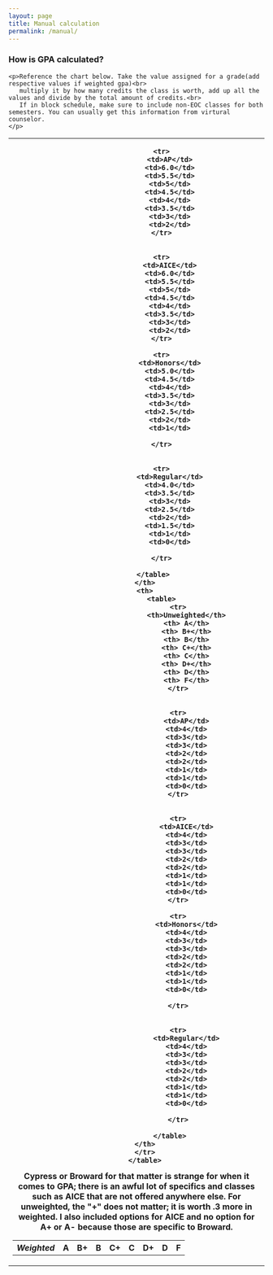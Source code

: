 ```yaml
---
layout: page
title: Manual calculation
permalink: /manual/
---
```


<div class="post-content">
        <h3><strong>How is GPA calculated?</strong></h3>

    <p>Reference the chart below. Take the value assigned for a grade(add respective values if weighted gpa)<br>
       multiply it by how many credits the class is worth, add up all the values and divide by the total amount of credits.<br>
       If in block schedule, make sure to include non-EOC classes for both semesters. You can usually get this information from virtural counselor.
    </p>
 <table>
     <tr>
         <th>
            <table>
                <tr>
                    <th><em>Weighted</em></th>
                    <th> A</th>
                    <th> B+</th>
                    <th> B</th>
                    <th> C+</th>
                    <th> C</th>
                    <th> D+</th>
                    <th> D</th>
                    <th> F</th>
                </tr>
                

                <tr>
                    <td>AP</td>
                    <td>6.0</td>
                    <td>5.5</td>
                    <td>5</td>
                    <td>4.5</td>
                    <td>4</td>
                    <td>3.5</td>
                    <td>3</td>
                    <td>2</td>
                </tr>

                
                <tr>
                    <td>AICE</td>
                    <td>6.0</td>
                    <td>5.5</td>
                    <td>5</td>
                    <td>4.5</td>
                    <td>4</td>
                    <td>3.5</td>
                    <td>3</td>
                    <td>2</td>
                </tr>

                <tr>
                    <td>Honors</td>
                    <td>5.0</td>
                    <td>4.5</td>
                    <td>4</td>
                    <td>3.5</td>
                    <td>3</td>
                    <td>2.5</td>
                    <td>2</td>
                    <td>1</td>

                </tr>


                <tr>
                    <td>Regular</td>
                    <td>4.0</td>
                    <td>3.5</td>
                    <td>3</td>
                    <td>2.5</td>
                    <td>2</td>
                    <td>1.5</td>
                    <td>1</td>
                    <td>0</td>

                </tr>

            </table>
        </th>
        <th>
                <table>
                        <tr>
                            <th>Unweighted</th>
                            <th> A</th>
                            <th> B+</th>
                            <th> B</th>
                            <th> C+</th>
                            <th> C</th>
                            <th> D+</th>
                            <th> D</th>
                            <th> F</th>
                        </tr>
                        
        
                        <tr>
                            <td>AP</td>
                            <td>4</td>
                            <td>3</td>
                            <td>3</td>
                            <td>2</td>
                            <td>2</td>
                            <td>1</td>
                            <td>1</td>
                            <td>0</td>
                        </tr>
        
                        
                        <tr>
                            <td>AICE</td>
                            <td>4</td>
                            <td>3</td>
                            <td>3</td>
                            <td>2</td>
                            <td>2</td>
                            <td>1</td>
                            <td>1</td>
                            <td>0</td>
                        </tr>
        
                        <tr>
                            <td>Honors</td>
                            <td>4</td>
                            <td>3</td>
                            <td>3</td>
                            <td>2</td>
                            <td>2</td>
                            <td>1</td>
                            <td>1</td>
                            <td>0</td>
        
                        </tr>
        
        
                        <tr>
                            <td>Regular</td>
                            <td>4</td>
                            <td>3</td>
                            <td>3</td>
                            <td>2</td>
                            <td>2</td>
                            <td>1</td>
                            <td>1</td>
                            <td>0</td>
        
                        </tr>
        
                    </table>
        </th>
        </tr>
        </table>

  </div>
  Cypress or Broward for that matter is strange for when it comes to GPA; 
  there is an awful lot of specifics and classes such as AICE that are not
  offered anywhere else. For unweighted, the "+" does not matter; it is worth .3 more
  in weighted. I also included options for AICE and no option for A+ or A- because those 
  are specific to Broward.